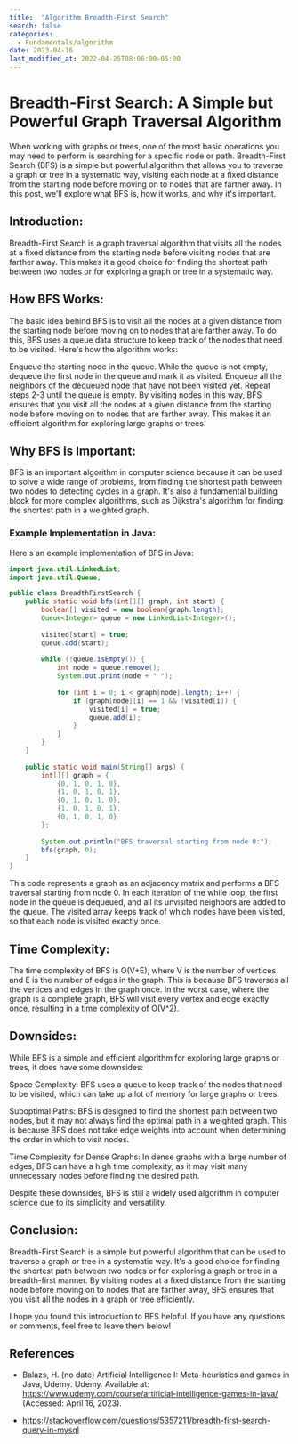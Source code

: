 ```yaml
---
title:  "Algorithm Breadth-First Search"
search: false
categories: 
  - Fundamentals/algorithm
date: 2023-04-16
last_modified_at: 2022-04-25T08:06:00-05:00
---
```


# Breadth-First Search: A Simple but Powerful Graph Traversal Algorithm

When working with graphs or trees, one of the most basic operations you may need 
to perform is searching for a specific node or path. Breadth-First Search (BFS) 
is a simple but powerful algorithm that allows you to traverse a graph or tree 
in a systematic way, visiting each node at a fixed distance from the starting 
node before moving on to nodes that are farther away. In this post, we'll 
explore what BFS is, how it works, and why it's important.

## Introduction:

Breadth-First Search is a graph traversal algorithm that visits all the nodes 
at a fixed distance from the starting node before visiting nodes that are 
farther away. This makes it a good choice for finding the shortest 
path between two nodes or for exploring a graph or tree in a systematic way.

## How BFS Works:

The basic idea behind BFS is to visit all the nodes at a given distance 
from the starting node before moving on to nodes that are farther away. 
To do this, BFS uses a queue data structure to keep track of the nodes 
that need to be visited. Here's how the algorithm works:

Enqueue the starting node in the queue.
While the queue is not empty, dequeue the first node in the queue and mark it as visited.
Enqueue all the neighbors of the dequeued node that have not been visited yet.
Repeat steps 2-3 until the queue is empty.
By visiting nodes in this way, BFS ensures that you visit all the nodes at a 
given distance from the starting node before moving on to nodes that are farther
 away. This makes it an efficient algorithm for exploring large graphs or trees.

## Why BFS is Important:

BFS is an important algorithm in computer science because it can be used to 
solve a wide range of problems, from finding the shortest path between two nodes 
to detecting cycles in a graph. It's also a fundamental building block for more 
complex algorithms, such as Dijkstra's algorithm for finding the shortest path 
in a weighted graph.

### Example Implementation in Java:

Here's an example implementation of BFS in Java:


```java
import java.util.LinkedList;
import java.util.Queue;

public class BreadthFirstSearch {
    public static void bfs(int[][] graph, int start) {
        boolean[] visited = new boolean[graph.length];
        Queue<Integer> queue = new LinkedList<Integer>();
        
        visited[start] = true;
        queue.add(start);
        
        while (!queue.isEmpty()) {
            int node = queue.remove();
            System.out.print(node + " ");
            
            for (int i = 0; i < graph[node].length; i++) {
                if (graph[node][i] == 1 && !visited[i]) {
                    visited[i] = true;
                    queue.add(i);
                }
            }
        }
    }
    
    public static void main(String[] args) {
        int[][] graph = {
            {0, 1, 0, 1, 0},
            {1, 0, 1, 0, 1},
            {0, 1, 0, 1, 0},
            {1, 0, 1, 0, 1},
            {0, 1, 0, 1, 0}
        };
        
        System.out.println("BFS traversal starting from node 0:");
        bfs(graph, 0);
    }
}
```

This code represents a graph as an adjacency matrix and performs a BFS traversal 
starting from node 0. In each iteration of the while loop, the first node in the
queue is dequeued, and all its unvisited neighbors are added to the queue. 
The visited array keeps track of which nodes have been visited, 
so that each node is visited exactly once.

## Time Complexity:

The time complexity of BFS is O(V+E), where V is the number of vertices and E 
is the number of edges in the graph. This is because BFS traverses all the 
vertices and edges in the graph once. In the worst case, where the graph is a 
complete graph, BFS will visit every vertex and edge exactly once, resulting in 
a time complexity of O(V^2).

## Downsides:

While BFS is a simple and efficient algorithm for exploring large graphs or trees,
 it does have some downsides:

Space Complexity: BFS uses a queue to keep track of the nodes that need to be 
visited, which can take up a lot of memory for large graphs or trees.

Suboptimal Paths: BFS is designed to find the shortest path between two nodes, 
but it may not always find the optimal path in a weighted graph. This is 
because BFS does not take edge weights into account when determining the order 
in which to visit nodes.

Time Complexity for Dense Graphs: In dense graphs with a large number of edges, 
BFS can have a high time complexity, as it may visit many unnecessary nodes 
before finding the desired path.

Despite these downsides, BFS is still a widely used algorithm in computer 
science due to its simplicity and versatility.

## Conclusion:

Breadth-First Search is a simple but powerful algorithm that can be used to 
traverse a graph or tree in a systematic way. It's a good choice for finding 
the shortest path between two nodes or for exploring a graph or tree in a 
breadth-first manner. By visiting nodes at a fixed distance from the starting 
node before moving on to nodes that are farther away, BFS ensures that you visit 
all the nodes in a graph or tree efficiently.

I hope you found this introduction to BFS helpful. If you have any questions or 
comments, feel free to leave them below!

## References
- Balazs, H. (no date) Artificial Intelligence I: Meta-heuristics and games in 
  Java, Udemy. Udemy. Available at: 
  https://www.udemy.com/course/artificial-intelligence-games-in-java/ (Accessed: April 16, 2023).

- https://stackoverflow.com/questions/5357211/breadth-first-search-query-in-mysql 